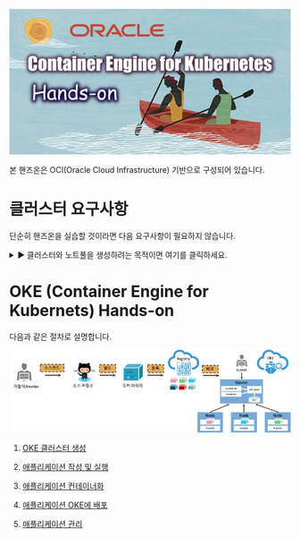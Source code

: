 ![](images/hands-on-oke.png)

본 핸즈온은 OCI(Oracle Cloud Infrastructure) 기반으로 구성되어 있습니다.


# 클러스터 요구사항

단순히 핸즈온을 실습할 것이라면 다음 요구사항이 필요하지 않습니다.

<details>
<summary>▶ 클러스터와 노트풀을 생성하려는 목적이면 여기를 클릭하세요.</summary>
<div markdown="1">

관리자 그룹이면 다음 사항을 적용하지 않아도 됩니다.  

관리자 그룹에 속하지 않지만 클러스터와 노드 풀을 생성, 업데이트 및 삭제해야 하는 경우 다음 사용자 정책 문이 필요합니다.

~~~
allow group <group-name> to manage instance-family in <location>
allow group <group-name> to use subnets in <location>
allow group <group-name> to read virtual-network-family in <location>
allow group <group-name> to use vnics in <location>
allow group <group-name> to inspect compartments in <location>
allow group <group-name> to manage cluster-family in <location>
~~~
위의 정책 명령문에서 &lt;location&gt;을 tenancy(테난시의 루트 구획에 정책을 작성하는 경우) 또는 compartment &lt;compartment-name&gt;(개별 구획에 정책을 작성하는 경우)로 대체합니다.

예제 사용자 정책 문:
~~~
allow group acme-dev-team to manage cluster-family in tenancy
~~~


'QUICK CREATE'와 같은 기능을 위한 OKE IAM 정책에 대한 추가 지침을 보려면 [클러스터 생성 및 배치를 위한 정책 구성](https://docs.cloud.oracle.com/en-us/iaas/Content/ContEng/Concepts/contengpolicyconfig.htm)을 참조하십시오.

</div>
</details>

# OKE (Container Engine for Kubernets) Hands-on


다음과 같은 절차로 설명합니다.

![](images/step0.png)

1. [OKE 클러스터 생성](setup.md)

1. [애플리케이션 작성 및 실행](application.md)

1. [애플리케이션 컨테이너화](docker.md)

1. [애플리케이션 OKE에 배포](oke.md)

1. [애플리케이션 관리](kubectl.md)

